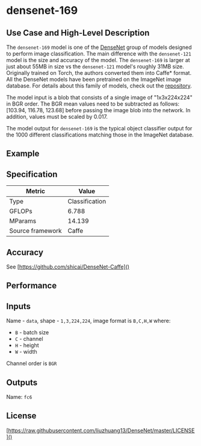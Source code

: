 # densenet-169

## Use Case and High-Level Description

The `densenet-169` model is one of the [DenseNet](https://arxiv.org/pdf/1608.06993)
group of models designed to perform image classification. The main difference with
the `densenet-121` model is the size and accuracy of the model. The `densenet-169`
is larger at just about 55MB in size vs the `densenet-121` model's roughly 31MB size.
Originally trained on Torch, the authors converted them into Caffe* format. All
the DenseNet models have been pretrained on the ImageNet image database. For details
about this family of models, check out the [repository](https://github.com/shicai/DenseNet-Caffe). 

The model input is a blob that consists of a single image of "1x3x224x224" in BGR
order. The BGR mean values need to be subtracted as follows: [103.94, 116.78, 123.68]
before passing the image blob into the network. In addition, values must be scaled
by 0.017.

The model output for `densenet-169` is the typical object classifier output for
the 1000 different classifications matching those in the ImageNet database.

## Example

## Specification

| Metric            | Value         |
|-------------------|---------------|
| Type              | Classification|
| GFLOPs            | 6.788         |
| MParams           | 14.139        |
| Source framework  | Caffe         |

## Accuracy

See [https://github.com/shicai/DenseNet-Caffe]()

## Performance

## Inputs

Name - `data`, shape - `1,3,224,224`, image format is `B,C,H,W` where:

- `B` - batch size
- `C` - channel
- `H` - height
- `W` - width

Channel order is `BGR`
 
## Outputs

Name: `fc6`

## License

[https://raw.githubusercontent.com/liuzhuang13/DenseNet/master/LICENSE]()
